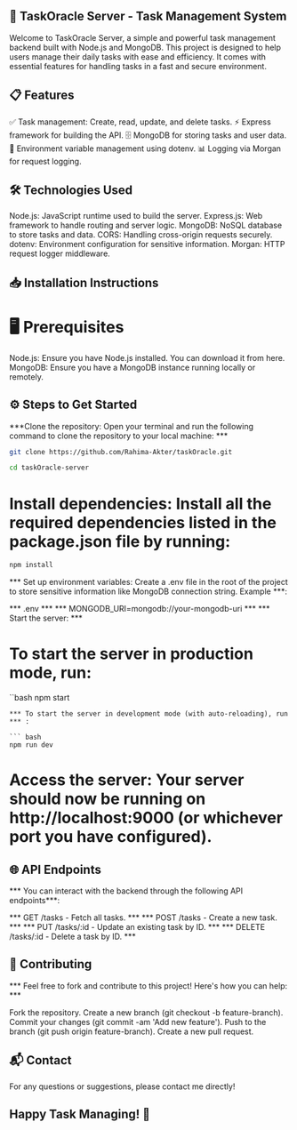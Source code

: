 ## 🌿 TaskOracle Server - Task Management System
Welcome to TaskOracle Server, a simple and powerful task management backend built with Node.js and MongoDB. This project is designed to help users manage their daily tasks with ease and efficiency. It comes with essential features for handling tasks in a fast and secure environment.

## 📋 Features
✅ Task management: Create, read, update, and delete tasks.
⚡ Express framework for building the API.
🗄️ MongoDB for storing tasks and user data.
🔐 Environment variable management using dotenv.
📊 Logging via Morgan for request logging.

## 🛠️ Technologies Used
Node.js: JavaScript runtime used to build the server.
Express.js: Web framework to handle routing and server logic.
MongoDB: NoSQL database to store tasks and data.
CORS: Handling cross-origin requests securely.
dotenv: Environment configuration for sensitive information.
Morgan: HTTP request logger middleware.

## 📥 Installation Instructions
# 🖥️ Prerequisites
Node.js: Ensure you have Node.js installed. You can download it from here.
MongoDB: Ensure you have a MongoDB instance running locally or remotely.

## ⚙️ Steps to Get Started
***Clone the repository: Open your terminal and run the following command to clone the repository to your local machine: ***

```bash
git clone https://github.com/Rahima-Akter/taskOracle.git
```
```bash
cd taskOracle-server
```
# Install dependencies: Install all the required dependencies listed in the package.json file by running:
``` bash
npm install
```
*** Set up environment variables: Create a .env file in the root of the project to store sensitive information like MongoDB connection string. Example ***:

*** .env ***
*** MONGODB_URI=mongodb://your-mongodb-uri ***
*** Start the server: ***

# To start the server in production mode, run:

``bash
npm start
```
*** To start the server in development mode (with auto-reloading), run *** :

``` bash
npm run dev
```
# Access the server: Your server should now be running on http://localhost:9000 (or whichever port you have configured).

## 🌐 API Endpoints
*** You can interact with the backend through the following API endpoints***:

*** GET /tasks - Fetch all tasks. ***
*** POST /tasks - Create a new task. ***
*** PUT /tasks/:id - Update an existing task by ID. ***
*** DELETE /tasks/:id - Delete a task by ID. ***



## 🤝 Contributing
*** Feel free to fork and contribute to this project! Here's how you can help: ***

Fork the repository.
Create a new branch (git checkout -b feature-branch).
Commit your changes (git commit -am 'Add new feature').
Push to the branch (git push origin feature-branch).
Create a new pull request.

## 📬 Contact
For any questions or suggestions, please contact me directly!

## Happy Task Managing! 🚀